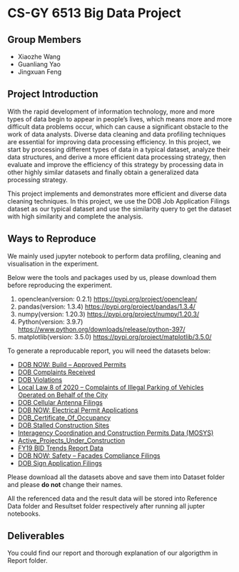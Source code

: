 # CS-GY 6513 Big Data Project

## Group Members

* Xiaozhe Wang
* Guanliang Yao
* Jingxuan Feng

## Project Introduction

With the rapid development of information technology, more and more types of data begin to appear in people’s lives, which means more and more difficult data problems occur, which can cause a significant obstacle to the work of data analysts. Diverse data cleaning and data profiling techniques are essential for improving data processing efficiency. In this project, we start by processing different types of data in a typical dataset, analyze their data structures, and derive a more efficient data processing strategy, then evaluate and improve the efficiency of this strategy by processing data in other highly similar datasets and finally obtain a generalized data processing strategy.

This project implements and demonstrates more efficient and diverse data cleaning techniques. In this project, we use the DOB Job Application Filings dataset as our typical dataset and use the similarity query to get the dataset with high similarity and complete the analysis.

## Ways to Reproduce

We mainly used jupyter notebook to perform data profiling, cleaning and visualisation in the experiment.

Below were the tools and packages used by us, please download them before reproducing the experiment.

1. openclean(version: 0.2.1)  https://pypi.org/project/openclean/
2. pandas(version: 1.3.4) https://pypi.org/project/pandas/1.3.4/
3. numpy(version: 1.20.3) https://pypi.org/project/numpy/1.20.3/
4. Python(version: 3.9.7) https://www.python.org/downloads/release/python-397/
5. matplotlib(version: 3.5.0)  https://pypi.org/project/matplotlib/3.5.0/

To generate a reproducable report, you will need the datasets below:

* [DOB NOW: Build – Approved Permits](https://data.cityofnewyork.us/Housing-Development/DOB-NOW-Build-Approved-Permits/rbx6-tga4)
* [DOB Complaints Received](https://data.cityofnewyork.us/Housing-Development/DOB-Complaints-Received/eabe-havv)
* [DOB Violations](https://data.cityofnewyork.us/Housing-Development/DOB-Violations/3h2n-5cm9)
* [Local Law 8 of 2020 – Complaints of Illegal Parking of Vehicles Operated on Behalf of the City](https://data.cityofnewyork.us/City-Government/Local-Law-8-of-2020-Complaints-of-Illegal-Parking-/cwy2-px8b)
* [DOB Cellular Antenna Filings](https://data.cityofnewyork.us/Housing-Development/DOB-Cellular-Antenna-Filings/iz2q-9x8d)
* [DOB NOW: Electrical Permit Applications](https://data.cityofnewyork.us/City-Government/DOB-NOW-Electrical-Permit-Applications/dm9a-ab7w)
* [DOB_Certificate_Of_Occupancy](https://data.cityofnewyork.us/Housing-Development/DOB-Certificate-Of-Occupancy/bs8b-p36w)
* [DOB Stalled Construction Sites](https://data.cityofnewyork.us/Housing-Development/DOB-Stalled-Construction-Sites/i296-73x5)
* [Interagency Coordination and Construction Permits Data (MOSYS)](https://data.cityofnewyork.us/City-Government/Interagency-Coordination-and-Construction-Permits-/wye7-nyek)
* [Active_Projects_Under_Construction](https://data.cityofnewyork.us/Housing-Development/Active-Projects-Under-Construction/8586-3zfm)
* [FY19 BID Trends Report Data](https://data.cityofnewyork.us/City-Government/FY19-BID-Trends-Report-Data/gt6r-wh7c)
* [DOB NOW: Safety – Facades Compliance Filings](https://data.cityofnewyork.us/Housing-Development/DOB-NOW-Safety-Facades-Compliance-Filings/xubg-57si)
* [DOB Sign Application Filings](https://data.cityofnewyork.us/Housing-Development/DOB-Sign-Application-Filings/nyis-y4yr)

Please download all the datasets above and save them into Dataset folder and please **do not** change their names.

All the referenced data and the result data will be stored into Reference Data folder and Resultset folder respectively after running all jupter notebooks.

## Deliverables

You could find our report and thorough explanation of our algorigthm in Report folder. 

